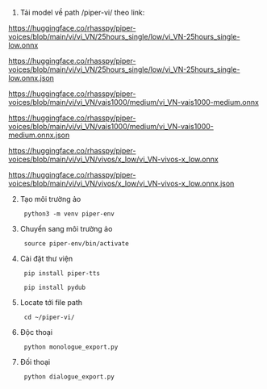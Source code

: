 1. Tải model về path /piper-vi/ theo link:

https://huggingface.co/rhasspy/piper-voices/blob/main/vi/vi_VN/25hours_single/low/vi_VN-25hours_single-low.onnx

https://huggingface.co/rhasspy/piper-voices/blob/main/vi/vi_VN/25hours_single/low/vi_VN-25hours_single-low.onnx.json

https://huggingface.co/rhasspy/piper-voices/blob/main/vi/vi_VN/vais1000/medium/vi_VN-vais1000-medium.onnx

https://huggingface.co/rhasspy/piper-voices/blob/main/vi/vi_VN/vais1000/medium/vi_VN-vais1000-medium.onnx.json

https://huggingface.co/rhasspy/piper-voices/blob/main/vi/vi_VN/vivos/x_low/vi_VN-vivos-x_low.onnx

https://huggingface.co/rhasspy/piper-voices/blob/main/vi/vi_VN/vivos/x_low/vi_VN-vivos-x_low.onnx.json

2. Tạo môi trường ảo
      
        python3 -m venv piper-env

4. Chuyển sang môi trường ảo

        source piper-env/bin/activate
   
5. Cài đặt thư viện

        pip install piper-tts
   
        pip install pydub
 
6. Locate tới file path

        cd ~/piper-vi/

7. Độc thoại

        python monologue_export.py

8. Đối thoại

        python dialogue_export.py
